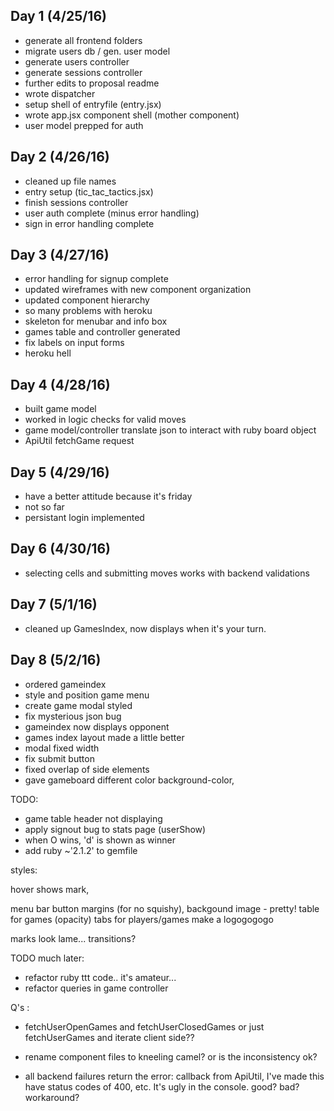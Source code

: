 ## Day 1 (4/25/16)

- generate all frontend folders
- migrate users db / gen. user model
- generate users controller
- generate sessions controller
- further edits to proposal readme
- wrote dispatcher
- setup shell of entryfile (entry.jsx)
- wrote app.jsx component shell (mother component)
- user model prepped for auth

## Day 2 (4/26/16)

- cleaned up file names
- entry setup (tic_tac_tactics.jsx)
- finish sessions controller
- user auth complete (minus error handling)
- sign in error handling complete

## Day 3 (4/27/16)

- error handling for signup complete
- updated wireframes with new component organization
- updated component hierarchy
- so many problems with heroku
- skeleton for menubar and info box
- games table and controller generated
- fix labels on input forms
- heroku hell

## Day 4 (4/28/16)

- built game model
- worked in logic checks for valid moves
- game model/controller translate json to interact with ruby board object
- ApiUtil fetchGame request

## Day 5 (4/29/16)

- have a better attitude because it's friday
- not so far
- persistant login implemented

## Day 6 (4/30/16)

- selecting cells and submitting moves works with backend validations

## Day 7 (5/1/16)

- cleaned up GamesIndex, now displays when it's your turn.

## Day 8 (5/2/16)

- ordered gameindex
- style and position game menu
- create game modal styled
- fix mysterious json bug
- gameindex now displays opponent
- games index layout made a little better
- modal fixed width
- fix submit button
- fixed overlap of side elements
- gave gameboard different color background-color,



TODO:
- game table header not displaying
- apply signout bug to stats page (userShow)
- when O wins, 'd' is shown as winner
- add ruby ~'2.1.2' to gemfile

styles:

hover shows mark,

menu bar button margins (for no squishy),
backgound image - pretty!
table for games (opacity)
tabs for players/games
make a logogogogo


marks look lame... transitions?




TODO much later:
- refactor ruby ttt code.. it's amateur...  
- refactor queries in game controller

Q's :
  - fetchUserOpenGames and fetchUserClosedGames or just fetchUserGames and iterate
  client side??

  - rename component files to kneeling camel? or is the inconsistency ok?
  - all backend failures return the error: callback from ApiUtil, I've made this have status
  codes of 400, etc. It's ugly in the console. good? bad? workaround?

